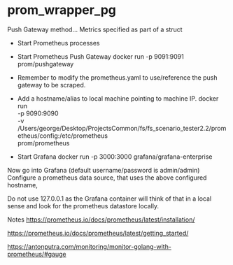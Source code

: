 # prom_wrapper_pg

Push Gateway method...
Metrics specified as part of a struct

- Start Prometheus processes
- Start Prometheus Push Gateway
docker run -p 9091:9091 prom/pushgateway

- Remember to modify the prometheus.yaml to use/reference the push gateway to be scraped.
- Add a hostname/alias to local machine pointing to machine IP.
docker run \
    -p 9090:9090 \
    -v /Users/george/Desktop/ProjectsCommon/fs/fs_scenario_tester2.2/prometheus/config:/etc/prometheus \
    prom/prometheus

- Start Grafana
docker run -p 3000:3000 grafana/grafana-enterprise


Now go into Grafana (default username/password is admin/admin)
Configure a prometheus data source, that uses the above configured hostname,

Do not use 127.0.0.1 as the Grafana container will think of that in a local 
sense and look for the prometheus datastore locally.


Notes
https://prometheus.io/docs/prometheus/latest/installation/

https://prometheus.io/docs/prometheus/latest/getting_started/

https://antonputra.com/monitoring/monitor-golang-with-prometheus/#gauge

